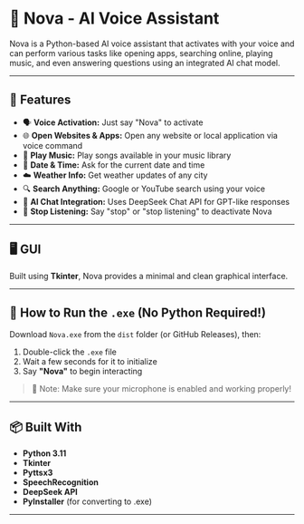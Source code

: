 # 🤖 Nova - AI Voice Assistant

Nova is a Python-based AI voice assistant that activates with your voice and can perform various tasks like opening apps, searching online, playing music, and even answering questions using an integrated AI chat model.

---

## 🌟 Features

- 🗣️ **Voice Activation:** Just say "Nova" to activate
- 🌐 **Open Websites & Apps:** Open any website or local application via voice command
- 🎵 **Play Music:** Play songs available in your music library
- 📆 **Date & Time:** Ask for the current date and time
- ☁️ **Weather Info:** Get weather updates of any city
- 🔍 **Search Anything:** Google or YouTube search using your voice
- 💬 **AI Chat Integration:** Uses DeepSeek Chat API for GPT-like responses
- 🛑 **Stop Listening:** Say "stop" or "stop listening" to deactivate Nova

---

## 🖥️ GUI

Built using **Tkinter**, Nova provides a minimal and clean graphical interface.

---

## 🚀 How to Run the `.exe` (No Python Required!)

Download `Nova.exe` from the `dist` folder (or GitHub Releases), then:

1. Double-click the `.exe` file
2. Wait a few seconds for it to initialize
3. Say **"Nova"** to begin interacting

> 📝 Note: Make sure your microphone is enabled and working properly!

---

## 📦 Built With

- **Python 3.11**
- **Tkinter**
- **Pyttsx3**
- **SpeechRecognition**
- **DeepSeek API**
- **PyInstaller** (for converting to .exe)

---

